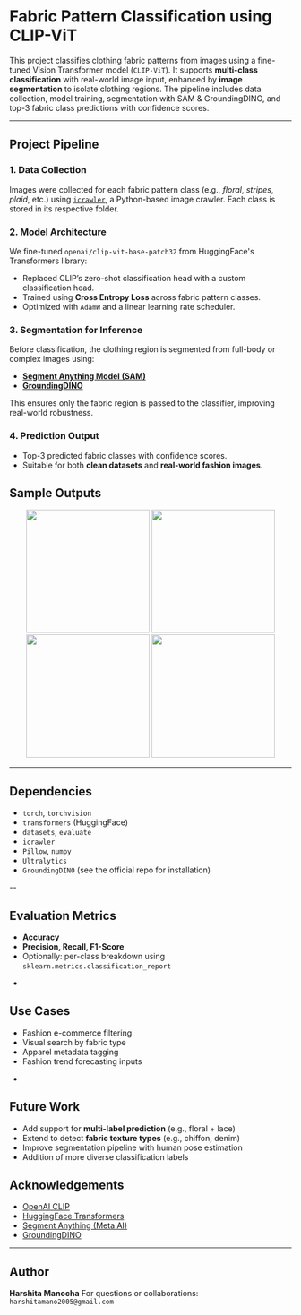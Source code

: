 # Fabric Pattern Classification using CLIP-ViT

This project classifies clothing fabric patterns from images using a fine-tuned Vision Transformer model (`CLIP-ViT`). It supports **multi-class classification** with real-world image input, enhanced by **image segmentation** to isolate clothing regions. The pipeline includes data collection, model training, segmentation with SAM & GroundingDINO, and top-3 fabric class predictions with confidence scores.

---

## Project Pipeline

### 1. Data Collection

Images were collected for each fabric pattern class (e.g., *floral*, *stripes*, *plaid*, etc.) using [`icrawler`](https://github.com/hellock/icrawler), a Python-based image crawler. Each class is stored in its respective folder.


### 2. Model Architecture

We fine-tuned `openai/clip-vit-base-patch32` from HuggingFace's Transformers library:

* Replaced CLIP’s zero-shot classification head with a custom classification head.
* Trained using **Cross Entropy Loss** across fabric pattern classes.
* Optimized with `AdamW` and a linear learning rate scheduler.

### 3. Segmentation for Inference

Before classification, the clothing region is segmented from full-body or complex images using:

* **[Segment Anything Model (SAM)](https://github.com/facebookresearch/segment-anything)**
* **[GroundingDINO](https://github.com/IDEA-Research/GroundingDINO)**

This ensures only the fabric region is passed to the classifier, improving real-world robustness.

### 4. Prediction Output

* Top-3 predicted fabric classes with confidence scores.
* Suitable for both **clean datasets** and **real-world fashion images**.


## Sample Outputs

<p align="center">
  <img src="https://github.com/user-attachments/assets/9836531f-78af-440e-b535-a717bbbbbea4" width="220"/>
  <img src="https://github.com/user-attachments/assets/16805d5a-2e5c-4701-a454-d254ae11b67f" width="220"/>
  <img src="https://github.com/user-attachments/assets/6b08f245-3196-456c-8d32-b2762684616e" width="220"/>
  <img src="https://github.com/user-attachments/assets/ed37ebdc-f0a2-4f9f-a505-2d17addbafdf" width="220"/>
</p>

---

## Dependencies

* `torch`, `torchvision`
* `transformers` (HuggingFace)
* `datasets`, `evaluate`
* `icrawler`
* `Pillow`, `numpy`
* `Ultralytics`
* `GroundingDINO` (see the official repo for installation)

--

## Evaluation Metrics

* **Accuracy**
* **Precision, Recall, F1-Score**
* Optionally: per-class breakdown using `sklearn.metrics.classification_report`

-

## Use Cases

* Fashion e-commerce filtering
* Visual search by fabric type
* Apparel metadata tagging
* Fashion trend forecasting inputs

-

## Future Work

* Add support for **multi-label prediction** (e.g., floral + lace)
* Extend to detect **fabric texture types** (e.g., chiffon, denim)
* Improve segmentation pipeline with human pose estimation
* Addition of more diverse classification labels

## Acknowledgements

* [OpenAI CLIP](https://github.com/openai/CLIP)
* [HuggingFace Transformers](https://huggingface.co)
* [Segment Anything (Meta AI)](https://segment-anything.com/)
* [GroundingDINO](https://github.com/IDEA-Research/GroundingDINO)

---

## Author

**Harshita Manocha**
For questions or collaborations: `harshitamano2005@gmail.com`
